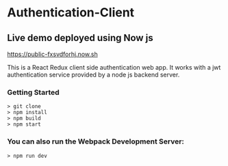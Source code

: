 # Authentication-Client

## Live demo deployed using Now js

https://public-fxsvdforhj.now.sh

This is a React Redux client side authentication web app.
It works with a jwt authentication service provided by a node js backend server.

### Getting Started
```
> git clone
> npm install
> npm build
> npm start
```

### You can also run the Webpack Development Server:

```
> npm run dev
```
